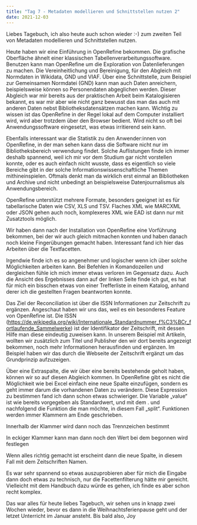 ```yaml
---
title: "Tag 7 - Metadaten modellieren und Schnittstellen nutzen 2"
date: 2021-12-03
---
```



Liebes Tagebuch, ich also heute auch schon wieder :-) zum zweiten Teil von Metadaten modellieren und Schnittstellen nutzen.

Heute haben wir eine Einführung in OpenRefine bekommen. Die grafische Oberfläche ähnelt einer klassischen Tabellenverarbeitungssoftware. Benutzen kann man OpenRefine um die Exploration von Datenlieferungen zu machen. Die Vereinheitlichung und Bereinigung, für den Abgleich mit Normdaten in Wikidata, GND und VIAF. Über eine Schnittstelle, zum Beispiel zur Gemeinsamen Normdatei (GND) kann man auch Daten anreichern, beispielsweise können so Personendaten abgeglichen werden. Dieser Abgleich war mir bereits aus der praktischen Arbeit beim Katalogisieren bekannt, es war mir aber wie nicht ganz bewusst das man das auch mit anderen Daten nebst Bibliotheksdatensätzen machen kann. 
Wichtig zu wissen ist das OpenRefine in der Regel lokal auf dem Computer installiert wird, wird aber trotzdem über den Browser bedient. Wird nicht so oft bei Anwendungssoftware eingesetzt, was etwas irritierend sein kann. 

 
Ebenfalls interessant war die Statistik zu den Anwender:innen von OpenRefine, in der man sehen kann dass die Software nicht nur im Bibliotheksbereich verwendung findet. Solche Auflistungen finde ich immer deshalb spannend, weil ich mir vor dem Studium gar nicht vorstellen konnte, oder es auch einfach nicht wusste, dass es eigentlich so viele Bereiche gibt in der solche Informationswissenschaftliche Themen mithineinspielen. Oftmals denkt man da wirklich erst einmal an Bibliotheken und Archive und nicht unbedingt an beispielsweise Datenjournalismus als Anwendungsbereich. 

OpenRefine unterstützt mehrere Formate, besonders geeignet ist es für tabellarische Daten wie CSV, XLS und TSV. Flaches XML wie MARCXML oder JSON gehen auch noch, komplexeres XML wie EAD ist dann nur mit Zusatztools möglich. 

Wir haben dann nach der Installation von OpenRefine eine Vorführung bekommen, bei der wir auch gleich mitmachen konnten und haben danach noch kleine Fingerübungen gemacht haben. Interessant fand ich hier das Arbeiten über die Textfacetten.
 
Irgendwie finde ich es so angenehmer und logischer wenn ich über solche Möglichkeiten arbeiten kann. Bei Befehlen in Komandozeilen und dergleichen fühle ich mich immer etwas verloren im Gegensatz dazu. Auch die Ansicht des Ergebnisses dann auf der linken Seite finde ich gut, es hat für mich ein bisschen etwas von einer Trefferliste in einem Katalog, anhand derer ich die gestellten Fragen beantworten konnte.

Das Ziel der Reconciliation ist über die ISSN Informationen zur Zeitschrift zu ergänzen. Angeschaut haben wir uns das, weil es ein besonderes Feature von OpenRefine ist. Die ISSN (https://de.wikipedia.org/wiki/Internationale_Standardnummer_f%C3%BCr_fortlaufende_Sammelwerke) ist der Identifikator der Zeitschrift, mit dessen Hilfe man diese eindeutig zuweisen kann. In unserem Beispiel mit Artikeln, wollten wir zusätzlich zum Titel und Publisher den wir dort bereits angezeigt bekommen, noch mehr Informationen herausfinden und ergänzen. Im Beispiel haben wir das durch die Webseite der Zeitschrift ergänzt um das Grundprinzip aufzuzeigen. 
 
Über eine Extraspalte, die wir über eine bereits bestehende geholt haben, können wir so auf diesen Abgleich kommen. In OpenRefine gibt es nicht die Möglichkeit wie bei Excel einfach eine neue Spalte einzufügen, sondern es geht immer darum die vorhandenen Daten zu verändern. Diese Expression zu bestimmen fand ich dann schon etwas schwieriger. Die Variable „value“ ist wie bereits vorgegeben als Standardwert, und mit dem . und nachfolgend die Funktion die man möchte, in diesem Fall „split“. Funktionen werden immer Klammern am Ende geschrieben.
 
Innerhalb der Klammer wird dann noch das Trennzeichen bestimmt
 
In eckiger Klammer kann man dann noch den Wert bei dem begonnen wird festlegen
 
Wenn alles richtig gemacht ist erscheint dann die neue Spalte, in diesem Fall mit dem Zeitschriften Namen.
 

Es war sehr spannend so etwas auszuprobieren aber für mich die Eingabe dann doch etwas zu technisch, nur die Facettenfilterung hätte mir gereicht. Vielleicht mit dem Handbuch dazu würde es gehen, ich finde es aber schon recht komplex.

Das war alles für heute liebes Tagebuch, wir sehen uns in knapp zwei Wochen wieder, bevor es dann in die Weihnachtsferienpause geht und der letzet Unterricht im Januar ansteht. Bis bald also,
Joy
